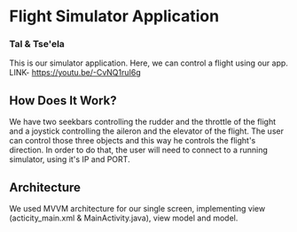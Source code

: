 # Flight Simulator Application
### Tal & Tse'ela
This is our simulator application. Here, we can control a flight using our app.
LINK- https://youtu.be/-CvNQ1ruI6g
## How Does It Work?
We have two seekbars controlling the rudder and the throttle of the flight and a joystick controlling the aileron and the elevator of the flight.
The user can control those three objects and this way he controls the flight's direction.
In order to do that, the user will need to connect to a running simulator, using it's IP and PORT.
## Architecture
We used MVVM architecture for our single screen, implementing view (acticity_main.xml & MainActivity.java), view model and model.
